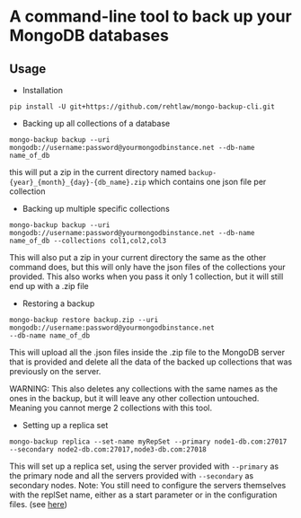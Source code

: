 # A command-line tool to back up your MongoDB databases

## Usage

* Installation

``` shell
pip install -U git+https://github.com/rehtlaw/mongo-backup-cli.git
```

* Backing up all collections of a database

``` shell
mongo-backup backup --uri mongodb://username:password@yourmongodbinstance.net --db-name name_of_db
```

this will put a zip in the current directory named
`backup-{year}_{month}_{day}-{db_name}.zip` which contains one json file per collection

* Backing up multiple specific collections

``` shell
mongo-backup backup --uri mongodb://username:password@yourmongodbinstance.net --db-name
name_of_db --collections col1,col2,col3
```

This will also put a zip in your current directory the same as the other command
does, but this will only have the json files of the collections your provided.
This also works when you pass it only 1 collection, but it will still end up
with a .zip file

* Restoring a backup

``` shell
mongo-backup restore backup.zip --uri mongodb://username:password@yourmongodbinstance.net
--db-name name_of_db 
```

This will upload all the .json files inside the .zip file to the MongoDB server
that is provided and delete all the data of the backed up collections that was
previously on the server.

WARNING: This also deletes any collections with the same names as the ones in
the backup, but it will leave any other collection untouched. Meaning you cannot
merge 2 collections with this tool.

* Setting up a replica set

``` shell
mongo-backup replica --set-name myRepSet --primary node1-db.com:27017 --secondary node2-db.com:27017,node3-db.com:27018
```

This will set up a replica set, using the server provided with `--primary` as
the primary node and all the servers provided with `--secondary` as secondary
nodes. 
Note: You still need to configure the servers themselves with the replSet name,
either as a start parameter or in the configuration files. (see [here](https://docs.mongodb.com/manual/tutorial/deploy-replica-set/))

